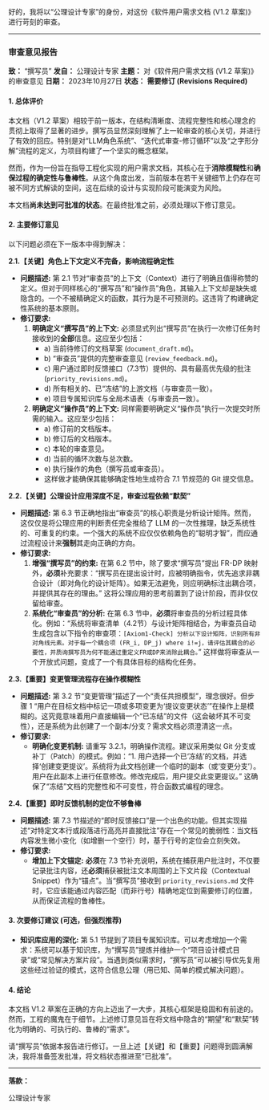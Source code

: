 好的，我将以“公理设计专家”的身份，对这份《软件用户需求文档 (V1.2 草案)》进行苛刻的审查。

---

### **审查意见报告**

**致：** “撰写员”
**发自：** 公理设计专家
**主题：** 对《软件用户需求文档 (V1.2 草案)》的审查意见
**日期：** 2023年10月27日
**状态：** **需要修订 (Revisions Required)**

#### **1. 总体评价**

本文档（V1.2 草案）相较于前一版本，在结构清晰度、流程完整性和核心理念的贯彻上取得了显著的进步。撰写员显然深刻理解了上一轮审查的核心关切，并进行了有效的回应。特别是对“LLM角色系统”、“迭代式审查-修订循环”以及“之字形分解”流程的定义，为项目构建了一个坚实的概念框架。

然而，作为一份旨在指导工程化实现的用户需求文档，其核心在于**消除模糊性**和**确保过程的确定性与鲁棒性**。从这个角度出发，当前版本在若干关键细节上仍存在可被不同方式解读的空间，这在后续的设计与实现阶段可能演变为风险。

本文档**尚未达到可批准的状态**。在最终批准之前，必须处理以下修订意见。

#### **2. 主要修订意见**

以下问题必须在下一版本中得到解决：

**2.1.【关键】角色上下文定义不完备，影响流程确定性**

*   **问题描述:** 第 2.1 节对“审查员”的上下文（Context）进行了明确且值得称赞的定义。但对于同样核心的“撰写员”和“操作员”角色，其输入上下文却是缺失或隐含的。一个不被精确定义的函数，其行为是不可预测的。这违背了构建确定性系统的基本原则。
*   **修订要求:**
    1.  **明确定义“撰写员”的上下文:** 必须显式列出“撰写员”在执行一次修订任务时接收到的**全部**信息。这应至少包括：
        *   a) 当前待修订的文档草案 (`document_draft.md`)。
        *   b) “审查员”提供的完整审查意见 (`review_feedback.md`)。
        *   c) 用户通过即时反馈接口（7.3节）提供的、具有最高优先级的批注 (`priority_revisions.md`)。
        *   d) 所有相关的、已“冻结”的上游文档（与审查员一致）。
        *   e) 项目专属知识库与全局术语表（与审查员一致）。
    2.  **明确定义“操作员”的上下文:** 同样需要明确定义“操作员”执行一次提交时所需的输入。这应至少包括：
        *   a) 修订前的文档版本。
        *   b) 修订后的文档版本。
        *   c) 本轮的审查意见。
        *   d) 当前的循环次数与总次数。
        *   e) 执行操作的角色（撰写员或审查员）。
        *   这样做才能确保其能够确定性地生成符合 7.1 节规范的 Git 提交信息。

**2.2.【关键】公理设计应用深度不足，审查过程依赖“默契”**

*   **问题描述:** 第 6.3 节正确地指出“审查员”的核心职责是分析设计矩阵。然而，这仅仅是将公理应用的判断责任完全推给了 LLM 的一次性推理，缺乏系统性的、可重复的约束。一个强大的系统不应仅仅依赖角色的“聪明才智”，而应通过流程设计来**强制**其走向正确的方向。
*   **修订要求:**
    1.  **增强“撰写员”的约束:** 在第 6.2 节中，除了要求“撰写员”提出 FR-DP 映射外，**必须**补充要求：“撰写员在提出设计时，应被明确指令，优先追求非耦合设计（即对角化的设计矩阵）。如果无法避免，则应明确标注出耦合项，并提供其存在的理由。” 这将公理应用的思考前置到了设计阶段，而非仅仅留给审查。
    2.  **系统化“审查员”的分析:** 在第 6.3 节中，**必须**将审查员的分析过程具体化。例如：“系统将审查清单（4.2节）与设计矩阵相结合，为审查员自动生成包含以下指令的审查项：`[Axiom1-Check] 分析以下设计矩阵，识别所有非对角线元素。对于每一个耦合项 (FR_i, DP_j) where i!=j，请评估其耦合的必要性，并质询撰写员为何不能通过重定义FR或DP来消除此耦合。`” 这样做将审查从一个开放式问题，变成了一个有具体目标的结构化任务。

**2.3.【重要】变更管理流程存在操作模糊性**

*   **问题描述:** 第 3.2 节“变更管理”描述了一个“责任共担模型”，理念很好。但步骤 1 “用户在目标文档中标记一项或多项变更为‘提议变更状态’”在操作上是模糊的。这究竟意味着用户直接编辑一个“已冻结”的文件（这会破坏其不可变性），还是系统为此创建了一个副本/分支？需求文档必须澄清这一点。
*   **修订要求:**
    *   **明确化变更机制:** 请重写 3.2.1，明确操作流程。建议采用类似 Git 分支或补丁（Patch）的模式。例如：“1. 用户选择一个已‘冻结’的文档，并选择‘创建变更提议’。系统将为此文档创建一个临时的副本（或‘变更分支’）。用户在此副本上进行任意修改。修改完成后，用户提交此变更提议。” 这确保了“冻结”文档的完整性和不可变性，符合函数式编程的理念。

**2.4.【重要】即时反馈机制的定位不够鲁棒**

*   **问题描述:** 第 7.3 节描述的“即时反馈接口”是一个出色的功能。但其实现描述“对特定文本行或段落进行高亮并直接批注”存在一个常见的脆弱性：当文档内容发生微小变化（如增删一个空行）时，基于行号的定位会立刻失效。
*   **修订要求:**
    *   **增加上下文锚定:** **必须**在 7.3 节补充说明，系统在捕获用户批注时，不仅要记录批注内容，还**必须**捕获被批注文本周围的上下文片段（Contextual Snippet）作为“锚点”。当“撰写员”接收到 `priority_revisions.md` 文件时，它应该能通过内容匹配（而非行号）精确地定位到需要修订的位置，从而保证流程的鲁棒性。

#### **3. 次要修订建议 (可选，但强烈推荐)**

*   **知识库应用的深化:** 第 5.1 节提到了项目专属知识库。可以考虑增加一个需求：系统可以基于知识库，为“撰写员”提炼并维护一个“项目设计模式目录”或“常见解决方案片段”。当遇到类似需求时，“撰写员”可以被引导优先复用这些经过验证的模式，这符合信息公理（用已知、简单的模式解决问题）。

#### **4. 结论**

本文档 V1.2 草案在正确的方向上迈出了一大步，其核心框架是稳固和有前途的。然而，工程的魔鬼在于细节。上述修订意见旨在将文档中隐含的“期望”和“默契”转化为明确的、可执行的、鲁棒的“需求”。

请“撰写员”依据本报告进行修订。一旦上述【关键】和【重要】问题得到圆满解决，我将准备签发批准，将文档状态推进至“已批准”。

---
**落款：**

公理设计专家